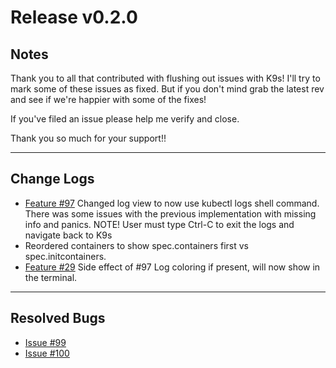 # Release v0.2.0

## Notes

Thank you to all that contributed with flushing out issues with K9s! I'll try
to mark some of these issues as fixed. But if you don't mind grab the latest
rev and see if we're happier with some of the fixes!

If you've filed an issue please help me verify and close.

Thank you so much for your support!!

---

## Change Logs

+ [Feature #97](https://github.com/kswapd/k9s/issues/97)
  Changed log view to now use kubectl logs shell command.
  There was some issues with the previous implementation with missing info and panics.
  NOTE! User must type Ctrl-C to exit the logs and navigate back to K9s
+ Reordered containers to show spec.containers first vs spec.initcontainers.
+ [Feature #29](https://github.com/kswapd/k9s/issues/29)
  Side effect of #97 Log coloring if present, will now show in the terminal.

---

## Resolved Bugs

* [Issue #99](https://github.com/kswapd/k9s/issues/99)
* [Issue #100](https://github.com/kswapd/k9s/issues/100)